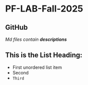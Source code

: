 # PF-LAB-Fall-2025
## GitHub
*Md files contain **descriptions***
## This is the List Heading:
* First unordered list item
* Second
* `Third`

